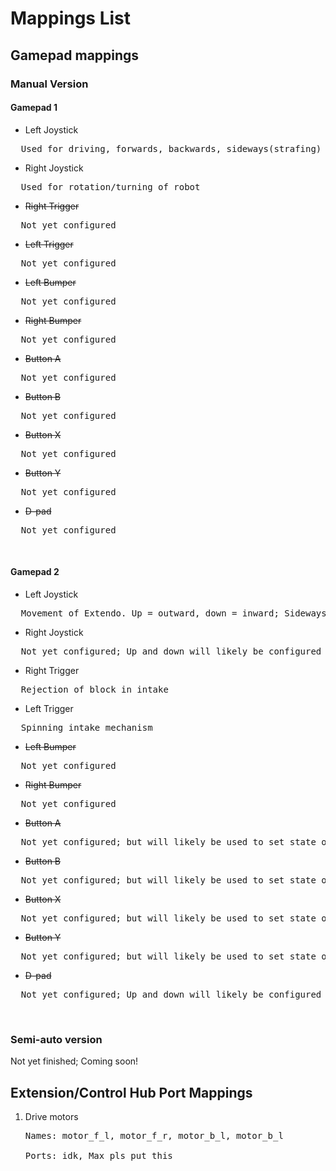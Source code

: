 # Mappings List

## Gamepad mappings <br />
### Manual Version
#### Gamepad 1
* Left Joystick
<pre>
  Used for driving, forwards, backwards, sideways(strafing)
</pre>
* Right Joystick
<pre>
  Used for rotation/turning of robot
</pre>
* ~~Right Trigger~~
<pre>
  Not yet configured
</pre>
* ~~Left Trigger~~
<pre>
  Not yet configured
</pre>
* ~~Left Bumper~~
<pre>
  Not yet configured
</pre>
* ~~Right Bumper~~
<pre>
  Not yet configured
</pre>
* ~~Button A~~
<pre>
  Not yet configured
</pre>
* ~~Button B~~
<pre>
  Not yet configured
</pre>
* ~~Button X~~
<pre>
  Not yet configured
</pre>
* ~~Button Y~~
<pre>
  Not yet configured
</pre>
* ~~D-pad~~
<pre>
  Not yet configured
</pre><br />

#### Gamepad 2
* Left Joystick
<pre>
  Movement of Extendo. Up = outward, down = inward; Sideways movement of joystick not configured to function.
</pre>
* Right Joystick
<pre>
  Not yet configured; Up and down will likely be configured for vertical slides.
</pre>
* Right Trigger
<pre>
  Rejection of block in intake
</pre>
* Left Trigger
<pre>
  Spinning intake mechanism
</pre>
* ~~Left Bumper~~
<pre>
  Not yet configured
</pre>
* ~~Right Bumper~~
<pre>
  Not yet configured
</pre>
* ~~Button A~~
<pre>
  Not yet configured; but will likely be used to set state of rotating arm.
</pre>
* ~~Button B~~
<pre>
  Not yet configured; but will likely be used to set state of rotating arm.
</pre>
* ~~Button X~~
<pre>
  Not yet configured; but will likely be used to set state of rotating arm.
</pre>
* ~~Button Y~~
<pre>
  Not yet configured; but will likely be used to set state of rotating arm.
</pre>
* ~~D-pad~~
<pre>
  Not yet configured; Up and down will likely be configured to endgame hang, while left and right control movement of claw.
</pre><br />
### Semi-auto version<br />
Not yet finished; Coming soon!

## Extension/Control Hub Port Mappings<br />
1. Drive motors<br />
   <pre>Names: motor_f_l, motor_f_r, motor_b_l, motor_b_l<br />
   Ports: idk, Max pls put this<br />
   </pre>


